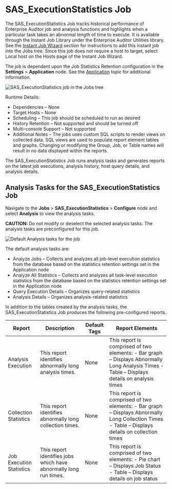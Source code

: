 # SAS_ExecutionStatistics Job

The SAS_ExecutionStatistics Job tracks historical performance of Enterprise Auditor job and analysis
functions and highlights when a particular task takes an abnormal length of time to execute. It is
available through the Instant Job Library under the Enterprise Auditor Utilities library. See the
[Instant Job Wizard](/docs/accessanalyzer/11.6/admin/jobs/instantjobs/overview.md)
section for instructions to add this instant job into the Jobs tree. Since this job does not require
a host to target, select Local host on the Hosts page of the Instant Job Wizard.

The job is dependent upon the Job Statistics Retention configuration in the **Settings** >
**Application** node. See the
[Application](/docs/accessanalyzer/11.6/admin/settings/application/overview.md)
topic for additional information.

![SAS_ExecutionStatistics job in the Jobs tree](/img/product_docs/accessanalyzer/11.6/accessanalyzer/admin/hostmanagement/jobstree.webp)

Runtime Details:

- Dependencies – None
- Target Hosts – None
- Scheduling – This job should be scheduled to run as desired
- History Retention – Not supported and should be turned off
- Multi-console Support – Not supported
- Additional Notes – The jobs uses custom SQL scripts to render views on collected data. SQL views
  are used to populate report element tables and graphs. Changing or modifying the Group, Job, or
  Table names will result in no data displayed within the reports.

The SAS_ExecutionStatistics Job runs analysis tasks and generates reports on the latest job
executions, analysis history, host query details, and analysis details.

## Analysis Tasks for the SAS_ExecutionStatistics Job

Navigate to the **Jobs** > **SAS_ExecutionStatistics** > **Configure** node and select **Analysis**
to view the analysis tasks.

**CAUTION:** Do not modify or deselect the selected analysis tasks. The analysis tasks are
preconfigured for this job.

![Default Analysis tasks for the job](/img/product_docs/accessanalyzer/11.6/accessanalyzer/admin/jobs/instantjobs/analysistasks.webp)

The default analysis tasks are:

- Analyze Jobs – Collects and analyzes all job-level execution statistics from the database based on
  the statistics retention settings set in the Application node
- Analyze All Statistics – Collects and analyzes all task-level execution statistics from the
  database based on the statistics retention settings set in the Application node
- Query Execution Details – Organizes query-related statistics
- Analysis Details – Organizes analysis-related statistics

In addition to the tables created by the analysis tasks, the SAS_ExecutionStatistics Job produces
the following pre-configured reports.

| Report                   | Description                                                       | Default Tags | Report Elements                                                                                                                                  |
| ------------------------ | ----------------------------------------------------------------- | ------------ | ------------------------------------------------------------------------------------------------------------------------------------------------ |
| Analysis Execution       | This report identifies abnormally long analysis times.            | None         | This report is comprised of two elements: - Bar graph – Displays Abnormally Long Analysis Times - Table – Displays details on analysis times     |
| Collection Statistics    | This report identifies abnormally long collection times.          | None         | This report is comprised of two elements: - Bar graph – Displays Abnormally Long Collection Times - Table – Displays details on collection times |
| Job Execution Statistics | This report identifies jobs which have abnormally long run times. | None         | This report is comprised of two elements: - Pie chart – Displays Job Status - Table – Displays details on job status                             |
